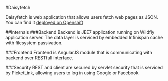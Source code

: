 #Daisyfetch

Daisyfetch is web application that allows users fetch web pages as JSON. You can find it [deployed on Openshift](http://daisyfetch-fsivak.rhcloud.com/)

##Internals
###Backend
Backend is JEE7 application running on Wildfly application server. The data layer is serviced by embedded Infinispan cache with filesystem passivation.

###Frontend
Frontend is AngularJS module that is communicating with backend over RESTfull interface.

###Security
REST and client are secured by servlet security that is serviced by PicketLink, allowing users to log in using Google or Facebook.
